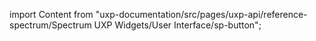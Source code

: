
import Content from "uxp-documentation/src/pages/uxp-api/reference-spectrum/Spectrum UXP Widgets/User Interface/sp-button";

<Content query="product=xd"/>
